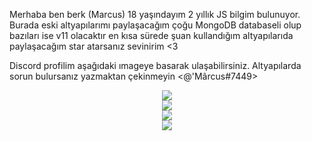 Merhaba ben berk (Marcus) 18 yaşındayım 2 yıllık JS bilgim bulunuyor. Burada eski altyapılarımı paylaşacağım çoğu MongoDB databaseli olup bazıları ise v11 olacaktır en kısa sürede şuan kullandığım altyapılarıda paylaşacağım star atarsanız sevinirim <3

Discord profilim aşağıdaki ımageye basarak ulaşabilirsiniz.
Altyapılarda sorun bulursanız yazmaktan çekinmeyin <@'Mârcus#7449>


<div align="center">
    <a href="https://discord.com/users/831474428465774602" title="Discord Profile"><img src="https://lanyard-profile-readme.vercel.app/api/831474428465774602"></a>
</div>

<div align="center">
    <a href="https://discord.com/users/831474428465774602" target="_blank"><img src="https://shields.io/badge/Marcus-111111.svg?&style=for-the-badge&logo=discord"></a>

<div align="center">
    <img src="https://komarev.com/ghpvc/?username=Marcus1944&color=dc143c"/>
</div>

<div align="center">
    <a href="https://discord.com/users/831474428465774602" title="Discord Profile"><img src="https://lanyard-profile-readme.vercel.app/api/831474428465774602"></a>
</div>
